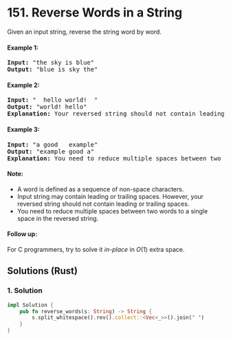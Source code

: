 # 151. Reverse Words in a String
Given an input string, reverse the string word by word.

#### Example 1:
<pre>
<strong>Input:</strong> "the sky is blue"
<strong>Output:</strong> "blue is sky the"
</pre>

#### Example 2:
<pre>
<strong>Input:</strong> "  hello world!  "
<strong>Output:</strong> "world! hello"
<strong>Explanation:</strong> Your reversed string should not contain leading or trailing spaces.
</pre>

#### Example 3:
<pre>
<strong>Input:</strong> "a good   example"
<strong>Output:</strong> "example good a"
<strong>Explanation:</strong> You need to reduce multiple spaces between two words to a single space in the reversed string.
</pre>

#### Note:
* A word is defined as a sequence of non-space characters.
* Input string may contain leading or trailing spaces. However, your reversed string should not contain leading or trailing spaces.
* You need to reduce multiple spaces between two words to a single space in the reversed string.

#### Follow up:
For C programmers, try to solve it *in-place* in *O*(1) extra space.

## Solutions (Rust)

### 1. Solution
```Rust
impl Solution {
    pub fn reverse_words(s: String) -> String {
        s.split_whitespace().rev().collect::<Vec<_>>().join(" ")
    }
}
```
